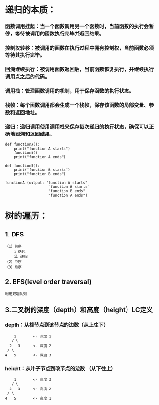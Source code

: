 # 递归的本质：
### 函数调用挂起：当一个函数调用另一个函数时，当前函数的执行会暂停，等待被调用的函数执行完毕并返回结果。
### 控制权转移：被调用的函数在执行过程中拥有控制权，当前函数必须等待其执行完毕。
### 回溯继续执行：被调用函数返回后，当前函数恢复执行，并继续执行调用点之后的代码。
### 调用栈：管理函数调用的机制，用于保存函数的执行状态。
### 栈帧：每个函数调用都会生成一个栈帧，保存该函数的局部变量、参数和返回地址。
### 递归：递归调用使用调用栈来保存每次递归的执行状态，确保可以正确地回溯和返回结果。
```commandline
def functionA():
    print("function A starts")
    functionB()
    print("function A ends")
   
def functionB():
    print("function B starts")
    print("function B ends")
   
functionA (output: "function A starts"
                    "function B starts"
                    "function B ends"
                    "function A ends")
```

# 树的遍历：
## 1. DFS
    （1）前序
        i 迭代
        ii 递归
    （2）中序
    （3）后序
## 2. BFS(level order traversal)
    利用双端队列

## 3.二叉树的深度（depth）和高度（height）LC定义
### depth：从根节点到该节点的边数（从上往下）
        1        <- 深度 1
       / \
      2   3      <- 深度 2
     / \
    4   5        <- 深度 3

### height：从叶子节点到改节点的边数 （从下往上）
        1        <- 高度 3
       / \
      2   3      <- 高度 2
     / \
    4   5        <- 高度 1



